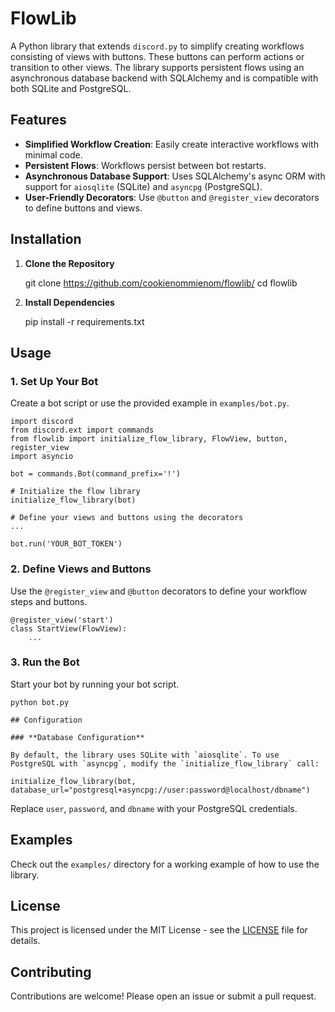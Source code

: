 # FlowLib

A Python library that extends `discord.py` to simplify creating workflows consisting of views with buttons. These buttons can perform actions or transition to other views. The library supports persistent flows using an asynchronous database backend with SQLAlchemy and is compatible with both SQLite and PostgreSQL.

## Features

- **Simplified Workflow Creation**: Easily create interactive workflows with minimal code.
- **Persistent Flows**: Workflows persist between bot restarts.
- **Asynchronous Database Support**: Uses SQLAlchemy's async ORM with support for `aiosqlite` (SQLite) and `asyncpg` (PostgreSQL).
- **User-Friendly Decorators**: Use `@button` and `@register_view` decorators to define buttons and views.

## Installation

1. **Clone the Repository**

    git clone https://github.com/cookienommienom/flowlib/
    cd flowlib

2. **Install Dependencies**

    pip install -r requirements.txt

## Usage

### **1. Set Up Your Bot**

Create a bot script or use the provided example in `examples/bot.py`.

    import discord
    from discord.ext import commands
    from flowlib import initialize_flow_library, FlowView, button, register_view
    import asyncio

    bot = commands.Bot(command_prefix='!')

    # Initialize the flow library
    initialize_flow_library(bot)

    # Define your views and buttons using the decorators
    ...

    bot.run('YOUR_BOT_TOKEN')

### **2. Define Views and Buttons**

Use the `@register_view` and `@button` decorators to define your workflow steps and buttons.

    @register_view('start')
    class StartView(FlowView):
        ...


### **3. Run the Bot**

Start your bot by running your bot script.

    python bot.py

    ## Configuration

    ### **Database Configuration**

    By default, the library uses SQLite with `aiosqlite`. To use PostgreSQL with `asyncpg`, modify the `initialize_flow_library` call:

    initialize_flow_library(bot, database_url="postgresql+asyncpg://user:password@localhost/dbname")

Replace `user`, `password`, and `dbname` with your PostgreSQL credentials.

## Examples

Check out the `examples/` directory for a working example of how to use the library.

## License

This project is licensed under the MIT License - see the [LICENSE](LICENSE) file for details.

## Contributing

Contributions are welcome! Please open an issue or submit a pull request.
